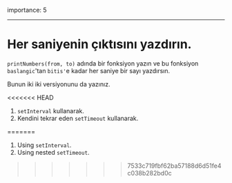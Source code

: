 importance: 5

---

# Her saniyenin çıktısını yazdırın.

`printNumbers(from, to)` adında bir fonksiyon yazın ve bu fonksiyon `baslangic`'tan `bitis'`e kadar her saniye bir sayı yazdırsın.

Bunun iki iki versiyonunu da yazınız.

<<<<<<< HEAD
1. `setInterval` kullanarak.
2. Kendini tekrar eden `setTimeout` kullanarak.

=======
1. Using `setInterval`.
2. Using nested `setTimeout`.
>>>>>>> 7533c719fbf62ba57188d6d51fe4c038b282bd0c
